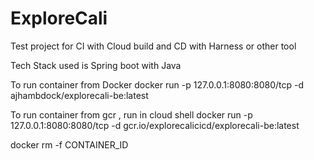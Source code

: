 # ExploreCali

Test project for CI with Cloud build and CD with Harness or other tool

Tech Stack used is Spring boot with Java

To run container from Docker
docker run -p 127.0.0.1:8080:8080/tcp -d ajhambdock/explorecali-be:latest

To run container from gcr , run in cloud shell
docker run -p 127.0.0.1:8080:8080/tcp -d gcr.io/explorecalicicd/explorecali-be:latest

docker rm -f CONTAINER_ID